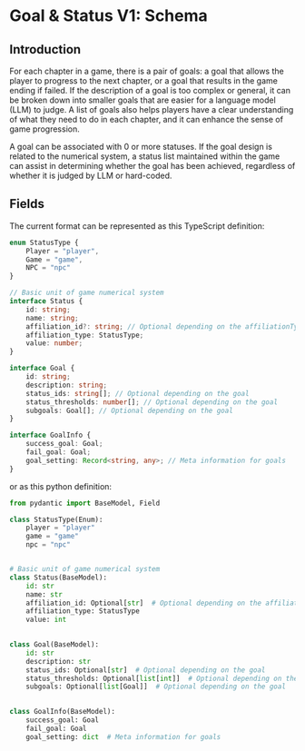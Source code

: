 # Goal & Status V1: Schema

## Introduction
For each chapter in a game, there is a pair of goals: a goal that allows the player to progress to the next chapter, or a goal that results in the game ending if failed. If the description of a goal is too complex or general, it can be broken down into smaller goals that are easier for a language model (LLM) to judge. A list of goals also helps players have a clear understanding of what they need to do in each chapter, and it can enhance the sense of game progression. 

A goal can be associated with 0 or more statuses. If the goal design is related to the numerical system, a status list maintained within the game can assist in determining whether the goal has been achieved, regardless of whether it is judged by LLM or hard-coded.
## Fields
The current format can be represented as this TypeScript definition:
```ts
enum StatusType {
    Player = "player",
    Game = "game",
    NPC = "npc"
}

// Basic unit of game numerical system
interface Status {
    id: string;
    name: string;
    affiliation_id?: string; // Optional depending on the affiliationType
    affiliation_type: StatusType;
    value: number;
}

interface Goal {
    id: string;
    description: string;
    status_ids: string[]; // Optional depending on the goal
    status_thresholds: number[]; // Optional depending on the goal
    subgoals: Goal[]; // Optional depending on the goal
}

interface GoalInfo {
    success_goal: Goal;
    fail_goal: Goal;
    goal_setting: Record<string, any>; // Meta information for goals
}
```
or as this python definition:
```python
from pydantic import BaseModel, Field

class StatusType(Enum):
    player = "player"
    game = "game"
    npc = "npc"


# Basic unit of game numerical system
class Status(BaseModel):
    id: str
    name: str
    affiliation_id: Optional[str]  # Optional depending on the affiliationType
    affiliation_type: StatusType
    value: int
    

class Goal(BaseModel):
    id: str
    description: str
    status_ids: Optional[str]  # Optional depending on the goal
    status_thresholds: Optional[list[int]]  # Optional depending on the goal
    subgoals: Optional[list[Goal]]  # Optional depending on the goal

    
class GoalInfo(BaseModel):
    success_goal: Goal
    fail_goal: Goal
    goal_setting: dict  # Meta information for goals
```

